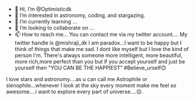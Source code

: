 - 👋 Hi, I’m @Optimisticdk
- 👀 I’m interested in astronomy, coding, and stargazing.
- 🌱 I’m currently learning ...
- 💞️ I’m looking to collaborate on ...
- 📫 How to reach me... You can contact me via my twitter account.... My twitter handle is @mishraji_dk
I am paradox...I want to be happy but I think of things that make me sad. I dont like myself but I love the kind of person I'm. 
There's always someone more intelligent, more beautiful, more rich,more perfect than you but if you accept yourself and just be yourself then "YOU CAN BE THE HAPPIEST”
#Believe_urself🙃

I love stars and astronomy....as u can call me Astrophile or slenophile...whenever I look at the sky every moment make me feel so awesome....i want to explore every part of universe....😌.
 
